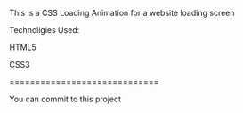 This is a CSS Loading Animation for a website loading screen

Technoligies Used:

HTML5

CSS3

=============================

You can commit to this project